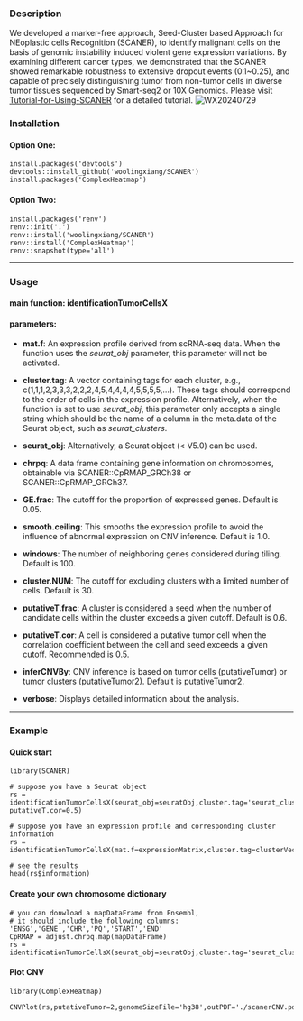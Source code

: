 ### Description
We developed a marker-free approach, Seed-Cluster based Approach for NEoplastic cells Recognition (SCANER), to identify malignant cells on the basis of genomic instability induced violent gene expression variations. By examining different cancer types, we demonstrated that the SCANER showed remarkable robustness to extensive dropout events (0.1~0.25), and capable of precisely distinguishing tumor from non-tumor cells in diverse tumor tissues sequenced by Smart-seq2 or 10X Genomics. Please visit [Tutorial-for-Using-SCANER](https://github.com/woolingxiang/SCANER/wiki/Tutorial-for-Using-SCANER) for a detailed tutorial. 
![WX20240729](https://github.com/user-attachments/assets/9b3a9623-5a58-43e7-bcae-497360ff6b4c)


### Installation
#### Option One:
```{r}
install.packages('devtools')
devtools::install_github('woolingxiang/SCANER')
install.packages('ComplexHeatmap')
```
#### Option Two:
```{r}
install.packages('renv')
renv::init('.')
renv::install('woolingxiang/SCANER')
renv::install('ComplexHeatmap')
renv::snapshot(type='all')
```

---

### Usage
#### main function: identificationTumorCellsX
#### parameters:

* **mat.f**: An expression profile derived from scRNA-seq data. When the function uses the *seurat_obj* parameter, this parameter will not be activated.

* **cluster.tag**: A vector containing tags for each cluster, e.g., c(1,1,1,2,3,3,3,2,2,2,4,5,4,4,4,4,5,5,5,5,...). These tags should correspond to the order of cells in the expression profile. Alternatively, when the function is set to use *seurat_obj*, this parameter only accepts a single string which should be the name of a column in the meta.data of the Seurat object, such as *seurat_clusters*.

* **seurat_obj**: Alternatively, a Seurat object (< V5.0) can be used.

* **chrpq**: A data frame containing gene information on chromosomes, obtainable via SCANER::CpRMAP_GRCh38 or SCANER::CpRMAP_GRCh37.

* **GE.frac**: The cutoff for the proportion of expressed genes. Default is 0.05.

* **smooth.ceiling**: This smooths the expression profile to avoid the influence of abnormal expression on CNV inference. Default is 1.0.

* **windows**: The number of neighboring genes considered during tiling. Default is 100.

* **cluster.NUM**: The cutoff for excluding clusters with a limited number of cells. Default is 30.

* **putativeT.frac**: A cluster is considered a seed when the number of candidate cells within the cluster exceeds a given cutoff. Default is 0.6.

* **putativeT.cor**: A cell is considered a putative tumor cell when the correlation coefficient between the cell and seed exceeds a given cutoff. Recommended is 0.5.

* **inferCNVBy**: CNV inference is based on tumor cells (putativeTumor) or tumor clusters (putativeTumor2). Default is putativeTumor2.

* **verbose**: Displays detailed information about the analysis.

---

### Example
#### Quick start
```{r}
library(SCANER)

# suppose you have a Seurat object
rs = identificationTumorCellsX(seurat_obj=seuratObj,cluster.tag='seurat_clusters',chrpq=SCANER::CpRMAP_GRCh38, putativeT.cor=0.5)

# suppose you have an expression profile and corresponding cluster information
rs = identificationTumorCellsX(mat.f=expressionMatrix,cluster.tag=clusterVector,chrpq=SCANER::CpRMAP_GRCh38,putativeT.cor=0.5)

# see the results
head(rs$information)
```
#### Create your own chromosome dictionary
```{r}
# you can donwload a mapDataFrame from Ensembl,
# it should include the following columns: 'ENSG','GENE','CHR','PQ','START','END'
CpRMAP = adjust.chrpq.map(mapDataFrame)
rs = identificationTumorCellsX(seurat_obj=seuratObj,cluster.tag='seurat_clusters',chrpq=CpRMAP,putativeT.cor=0.5)
```
#### Plot CNV
```{r}
library(ComplexHeatmap)

CNVPlot(rs,putativeTumor=2,genomeSizeFile='hg38',outPDF='./scanerCNV.pdf')
```

